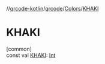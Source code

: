 //[qrcode-kotlin](../../../index.md)/[qrcode](../index.md)/[Colors](index.md)/[KHAKI](-k-h-a-k-i.md)

# KHAKI

[common]\
const val [KHAKI](-k-h-a-k-i.md): [Int](https://kotlinlang.org/api/latest/jvm/stdlib/kotlin/-int/index.html)
